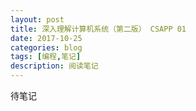 ```yaml
---
layout: post
title: 深入理解计算机系统（第二版） CSAPP 01
date: 2017-10-25
categories: blog
tags: [编程,笔记]
description: 阅读笔记
---
```



待笔记
